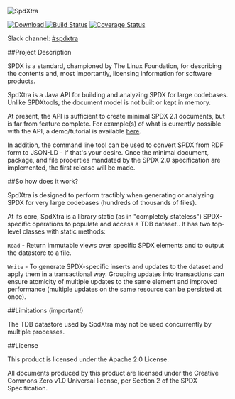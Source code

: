 ![SpdXtra](http://s1.postimg.org/y28xxq473/image_2.jpg)

[ ![Download](https://api.bintray.com/packages/yevster/maven/SpdXtra/images/download.svg) ](https://bintray.com/yevster/maven/SpdXtra/_latestVersion)
[![Build Status](https://travis-ci.org/yevster/spdxtra.svg?branch=master)](https://travis-ci.org/yevster/spdxtra)
[![Coverage Status](https://coveralls.io/repos/github/yevster/spdxtra/badge.svg?branch=master)](https://coveralls.io/github/yevster/spdxtra?branch=master)

Slack channel: [#spdxtra](https://spdxtra.slack.com/archives/spdxtra)

##Project Description

SPDX is a standard, championed by The Linux Foundation, for describing the contents and, most importantly, licensing information for software products.

SpdXtra is a Java API for building and analyzing SPDX for large codebases. Unlike SPDXtools, the document model is not built or kept in memory.

At present, the API is sufficient to create minimal SPDX 2.1 documents, but is far from feature complete. For example(s) of what is currently possible with the API, a demo/tutorial is available [here](https://bitbucket.org/yevster/spdxtraxample).

In addition, the command line tool can be used to convert SPDX from RDF form to JSON-LD - if that's your desire. Once the minimal document, package, and file properties mandated by the SPDX 2.0 specification are implemented, the first release will be made.

##So how does it work?

SpdXtra is designed to perform tractibly when generating or analyzing SPDX for very large codebases (hundreds of thousands of files).

At its core, SpdXtra is a library static (as in "completely stateless") SPDX-specific operations to populate and access a TDB dataset.. It has two top-level classes with static methods:

`Read` - Return immutable views over specific SPDX elements and to output the datastore to a file.

`Write` - To generate SPDX-specific inserts and updates to the dataset and apply them in a transactional way. Grouping updates into transactions can ensure atomicity of multiple updates to the same element and improved performance (multiple updates on the same resource can be persisted at once).

##Limitations (important!)

The TDB datastore used by SpdXtra may not be used concurrently by multiple processes.

##License

This product is licensed under the Apache 2.0 License.

All documents produced by this product are licensed under the Creative Commons Zero v1.0 Universal license, per Section 2 of the SPDX Specification.
